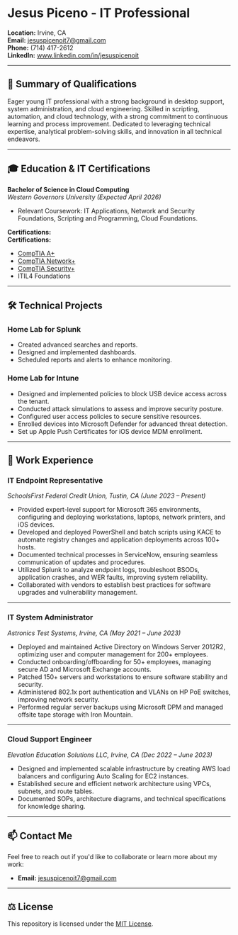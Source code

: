# Jesus Piceno - IT Professional

**Location:** Irvine, CA  
**Email:** [jesuspicenoit7@gmail.com](mailto:jesuspicenoit7@gmail.com)  
**Phone:** (714) 417-2612  
**LinkedIn:** www.linkedin.com/in/jesuspicenoit  

---

## 📄 Summary of Qualifications

Eager young IT professional with a strong background in desktop support, system administration, and cloud engineering. Skilled in scripting, automation, and cloud technology, with a strong commitment to continuous learning and process improvement. Dedicated to leveraging technical expertise, analytical problem-solving skills, and innovation in all technical endeavors.

---

## 🎓 Education & IT Certifications

**Bachelor of Science in Cloud Computing**  
*Western Governors University (Expected April 2026)*  
- Relevant Coursework: IT Applications, Network and Security Foundations, Scripting and Programming, Cloud Foundations.

**Certifications:**  
**Certifications:**  
- [CompTIA A+](https://www.credly.com/badges/45fb4524-3b58-4c2a-90e9-679f68fda2e6/public_url) 
- [CompTIA Network+](https://www.credly.com/badges/166f8515-68f1-4dcc-9cd3-d1d51534ae8d/public_url) 
- [CompTIA Security+](https://www.credly.com/badges/f9a54913-b648-4370-9d1f-ec6dde6ad3a2/public_url)
- ITIL4 Foundations

---

## 🛠️ Technical Projects

### **Home Lab for Splunk**
- Created advanced searches and reports.
- Designed and implemented dashboards.
- Scheduled reports and alerts to enhance monitoring.

### **Home Lab for Intune**
- Designed and implemented policies to block USB device access across the tenant.
- Conducted attack simulations to assess and improve security posture.
- Configured user access policies to secure sensitive resources.
- Enrolled devices into Microsoft Defender for advanced threat detection.
- Set up Apple Push Certificates for iOS device MDM enrollment.

---

## 💼 Work Experience

### **IT Endpoint Representative**  
*SchoolsFirst Federal Credit Union, Tustin, CA (June 2023 – Present)*  
- Provided expert-level support for Microsoft 365 environments, configuring and deploying workstations, laptops, network printers, and iOS devices.
- Developed and deployed PowerShell and batch scripts using KACE to automate registry changes and application deployments across 100+ hosts.
- Documented technical processes in ServiceNow, ensuring seamless communication of updates and procedures.
- Utilized Splunk to analyze endpoint logs, troubleshoot BSODs, application crashes, and WER faults, improving system reliability.
- Collaborated with vendors to establish best practices for software upgrades and vulnerability management.

---

### **IT System Administrator**  
*Astronics Test Systems, Irvine, CA (May 2021 – June 2023)*  
- Deployed and maintained Active Directory on Windows Server 2012R2, optimizing user and computer management for 200+ employees.
- Conducted onboarding/offboarding for 50+ employees, managing secure AD and Microsoft Exchange accounts.
- Patched 150+ servers and workstations to ensure software stability and security.
- Administered 802.1x port authentication and VLANs on HP PoE switches, improving network security.
- Performed regular server backups using Microsoft DPM and managed offsite tape storage with Iron Mountain.

---

### **Cloud Support Engineer**  
*Elevation Education Solutions LLC, Irvine, CA (Dec 2022 – June 2023)*  
- Designed and implemented scalable infrastructure by creating AWS load balancers and configuring Auto Scaling for EC2 instances.
- Established secure and efficient network architecture using VPCs, subnets, and route tables.
- Documented SOPs, architecture diagrams, and technical specifications for knowledge sharing.

---

## 📫 Contact Me

Feel free to reach out if you'd like to collaborate or learn more about my work:

- **Email:** [jesuspicenoit7@gmail.com](mailto:jesuspicenoit7@gmail.com)  

---

## ⚖️ License

This repository is licensed under the [MIT License](LICENSE).
